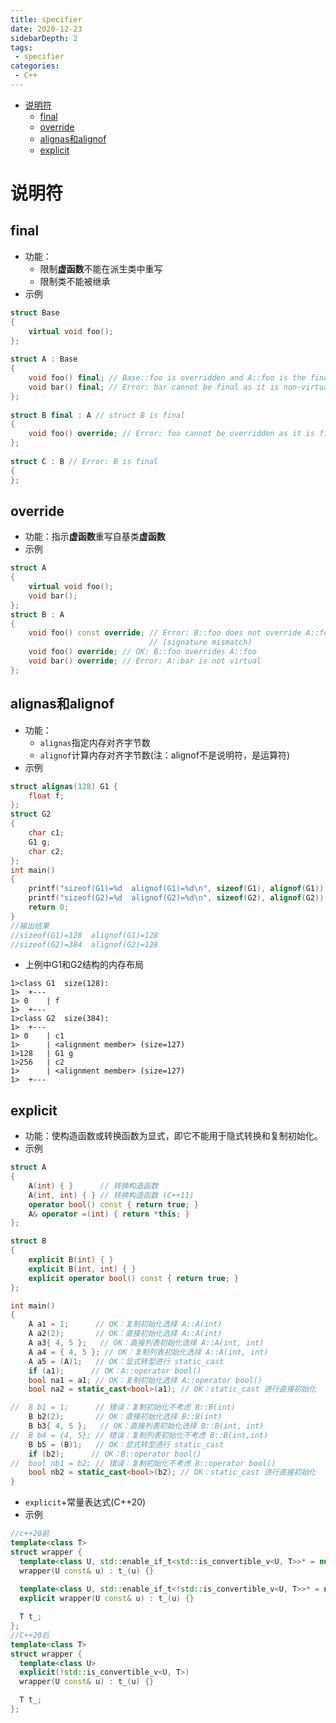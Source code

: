 ```yaml
---
title: specifier
date: 2020-12-23
sidebarDepth: 2
tags:
 - specifier
categories:
 - C++
---
```

- [说明符](#说明符)
  - [final](#final)
  - [override](#override)
  - [alignas和alignof](#alignas和alignof)
  - [explicit](#explicit)
# 说明符
## final
- 功能：
  - 限制**虚函数**不能在派生类中重写
  - 限制类不能被继承
- 示例
```cpp
struct Base
{
    virtual void foo();
};
 
struct A : Base
{
    void foo() final; // Base::foo is overridden and A::foo is the final override
    void bar() final; // Error: bar cannot be final as it is non-virtual
};
 
struct B final : A // struct B is final
{
    void foo() override; // Error: foo cannot be overridden as it is final in A
};
 
struct C : B // Error: B is final
{
};
```
## override
- 功能：指示**虚函数**重写自基类**虚函数**
- 示例
```cpp
struct A
{
    virtual void foo();
    void bar();
};
struct B : A
{
    void foo() const override; // Error: B::foo does not override A::foo
                               // (signature mismatch)
    void foo() override; // OK: B::foo overrides A::foo
    void bar() override; // Error: A::bar is not virtual
};
```
## alignas和alignof
- 功能：
  - `alignas`指定内存对齐字节数
  - `alignof`计算内存对齐字节数(注：alignof不是说明符，是运算符)
- 示例
```cpp
struct alignas(128) G1 {
	float f;
};
struct G2
{
	char c1;
	G1 g;
	char c2;
};
int main()
{
	printf("sizeof(G1)=%d  alignof(G1)=%d\n", sizeof(G1), alignof(G1));
	printf("sizeof(G2)=%d  alignof(G2)=%d\n", sizeof(G2), alignof(G2));
	return 0;
}
//输出结果
//sizeof(G1)=128  alignof(G1)=128
//sizeof(G2)=384  alignof(G2)=128
```
- 上例中G1和G2结构的内存布局
```
1>class G1	size(128):
1>	+---
1> 0	| f
1>	+---
1>class G2	size(384):
1>	+---
1> 0	| c1
1>  	| <alignment member> (size=127)
1>128	| G1 g
1>256	| c2
1>  	| <alignment member> (size=127)
1>	+---
```
## explicit
- 功能：使构造函数或转换函数为显式，即它不能用于隐式转换和复制初始化。
- 示例
```cpp
struct A
{
	A(int) { }      // 转换构造函数
	A(int, int) { } // 转换构造函数 (C++11)
	operator bool() const { return true; }
	A& operator =(int) { return *this; }
};

struct B
{
	explicit B(int) { }
	explicit B(int, int) { }
	explicit operator bool() const { return true; }
};

int main()
{
	A a1 = 1;      // OK：复制初始化选择 A::A(int)
	A a2(2);       // OK：直接初始化选择 A::A(int)
	A a3{ 4, 5 };   // OK：直接列表初始化选择 A::A(int, int)
	A a4 = { 4, 5 }; // OK：复制列表初始化选择 A::A(int, int)
	A a5 = (A)1;   // OK：显式转型进行 static_cast
	if (a1);      // OK：A::operator bool()
	bool na1 = a1; // OK：复制初始化选择 A::operator bool()
	bool na2 = static_cast<bool>(a1); // OK：static_cast 进行直接初始化

//  B b1 = 1;      // 错误：复制初始化不考虑 B::B(int)
	B b2(2);       // OK：直接初始化选择 B::B(int)
	B b3{ 4, 5 };   // OK：直接列表初始化选择 B::B(int, int)
//  B b4 = {4, 5}; // 错误：复制列表初始化不考虑 B::B(int,int)
	B b5 = (B)1;   // OK：显式转型进行 static_cast
	if (b2);      // OK：B::operator bool()
//  bool nb1 = b2; // 错误：复制初始化不考虑 B::operator bool()
	bool nb2 = static_cast<bool>(b2); // OK：static_cast 进行直接初始化
}
```
- `explicit`+常量表达式(C++20)
- 示例
```cpp
//c++20前
template<class T>
struct wrapper {
  template<class U, std::enable_if_t<std::is_convertible_v<U, T>>* = nullptr>
  wrapper(U const& u) : t_(u) {}
  
  template<class U, std::enable_if_t<!std::is_convertible_v<U, T>>* = nullptr>
  explicit wrapper(U const& u) : t_(u) {}

  T t_;
};
//C++20后
template<class T> 
struct wrapper { 
  template<class U> 
  explicit(!std::is_convertible_v<U, T>) 
  wrapper(U const& u) : t_(u) {} 

  T t_; 
};
```